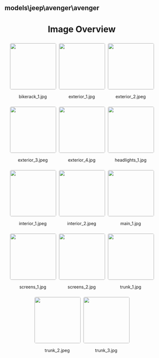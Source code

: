 ## models\jeep\avenger\avenger


<style>
    .image-gallery {
        display: flex;
        flex-wrap: wrap;
        gap: 10px;
        justify-content: center;
        padding: 10px;
    }
    .image-gallery img {
        width: 150px;
        height: auto;
        border: 1px solid #ddd;
        border-radius: 5px;
    }
    .image-gallery div {
        flex: 1 1 calc(33.333% - 20px); /* Three images per row on large screens */
        max-width: 150px;
        text-align: center;
    }
    @media (max-width: 768px) {
        .image-gallery div {
            flex: 1 1 calc(50% - 20px); /* Two images per row on medium screens */
        }
    }
    @media (max-width: 480px) {
        .image-gallery div {
            flex: 1 1 100%; /* One image per row on small screens */
        }
    }
</style>
<h1 style ="text-align: center;"> Image Overview </h1> <div class="image-gallery">
<div>
<img src="https://media.evkx.net/multimedia/models/jeep/avenger/avenger/bikerack_1_st.jpg">
<p>bikerack_1.jpg</p>
</div>
<div>
<img src="https://media.evkx.net/multimedia/models/jeep/avenger/avenger/exterior_1_st.jpg">
<p>exterior_1.jpg</p>
</div>
<div>
<img src="https://media.evkx.net/multimedia/models/jeep/avenger/avenger/exterior_2_st.jpeg">
<p>exterior_2.jpeg</p>
</div>
<div>
<img src="https://media.evkx.net/multimedia/models/jeep/avenger/avenger/exterior_3_st.jpeg">
<p>exterior_3.jpeg</p>
</div>
<div>
<img src="https://media.evkx.net/multimedia/models/jeep/avenger/avenger/exterior_4_st.jpg">
<p>exterior_4.jpg</p>
</div>
<div>
<img src="https://media.evkx.net/multimedia/models/jeep/avenger/avenger/headlights_1_st.jpg">
<p>headlights_1.jpg</p>
</div>
<div>
<img src="https://media.evkx.net/multimedia/models/jeep/avenger/avenger/interior_1_st.jpeg">
<p>interior_1.jpeg</p>
</div>
<div>
<img src="https://media.evkx.net/multimedia/models/jeep/avenger/avenger/interior_2_st.jpeg">
<p>interior_2.jpeg</p>
</div>
<div>
<img src="https://media.evkx.net/multimedia/models/jeep/avenger/avenger/main_1_st.jpg">
<p>main_1.jpg</p>
</div>
<div>
<img src="https://media.evkx.net/multimedia/models/jeep/avenger/avenger/screens_1_st.jpg">
<p>screens_1.jpg</p>
</div>
<div>
<img src="https://media.evkx.net/multimedia/models/jeep/avenger/avenger/screens_2_st.jpg">
<p>screens_2.jpg</p>
</div>
<div>
<img src="https://media.evkx.net/multimedia/models/jeep/avenger/avenger/trunk_1_st.jpg">
<p>trunk_1.jpg</p>
</div>
<div>
<img src="https://media.evkx.net/multimedia/models/jeep/avenger/avenger/trunk_2_st.jpeg">
<p>trunk_2.jpeg</p>
</div>
<div>
<img src="https://media.evkx.net/multimedia/models/jeep/avenger/avenger/trunk_3_st.jpg">
<p>trunk_3.jpg</p>
</div>
</div>

